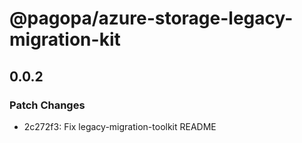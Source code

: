 # @pagopa/azure-storage-legacy-migration-kit

## 0.0.2

### Patch Changes

- 2c272f3: Fix legacy-migration-toolkit README
